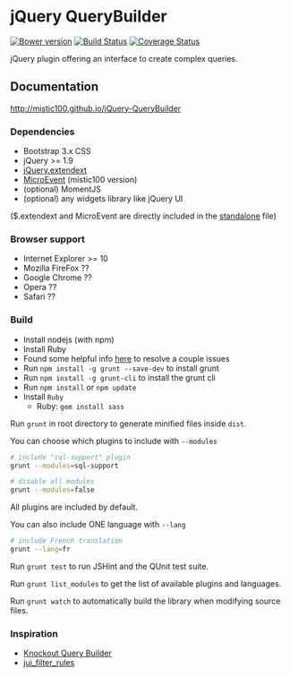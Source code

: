 # jQuery QueryBuilder

[![Bower version](https://badge.fury.io/bo/jQuery-QueryBuilder.svg)](http://badge.fury.io/bo/jQuery-QueryBuilder)
[![Build Status](https://travis-ci.org/mistic100/jQuery-QueryBuilder.svg?branch=master)](https://travis-ci.org/mistic100/jQuery-QueryBuilder)
[![Coverage Status](https://coveralls.io/repos/mistic100/jQuery-QueryBuilder/badge.svg)](https://coveralls.io/r/mistic100/jQuery-QueryBuilder)

jQuery plugin offering an interface to create complex queries.

## Documentation
http://mistic100.github.io/jQuery-QueryBuilder

### Dependencies
 * Bootstrap 3.x CSS
 * jQuery >= 1.9
 * [jQuery.extendext](https://github.com/mistic100/jQuery.extendext)
 * [MicroEvent](https://github.com/mistic100/microevent.js) (mistic100 version)
 * (optional) MomentJS
 * (optional) any widgets library like jQuery UI

($.extendext and MicroEvent are directly included in the [standalone](https://github.com/mistic100/jQuery-QueryBuilder/blob/master/dist/js/query-builder.standalone.js) file)

### Browser support
 * Internet Explorer >= 10
 * Mozilla FireFox ??
 * Google Chrome ??
 * Opera ??
 * Safari ??

### Build

* Install nodejs (with npm)
* Install Ruby 
* Found some helpful info [here](http://stackoverflow.com/questions/18401606/npm-doesnt-install-module-dependencies) to resolve a couple issues
* Run `npm install -g grunt --save-dev` to install grunt
* Run `npm install -g grunt-cli` to install the grunt cli
* Run `npm install` or `npm update`
* Install `Ruby` 
  * Ruby: `gem install sass`


Run `grunt` in root directory to generate minified files inside `dist`.

You can choose which plugins to include with `--modules`
```bash
# include "sql-support" plugin
grunt --modules=sql-support

# disable all modules
grunt --modules=false
```
All plugins are included by default.

You can also include ONE language with `--lang`
```bash
# include French translation
grunt --lang=fr
```

Run `grunt test` to run JSHint and the QUnit test suite.

Run `grunt list_modules` to get the list of available plugins and languages.

Run `grunt watch` to automatically build the library when modifying source files.

### Inspiration
 * [Knockout Query Builder](http://kindohm.github.io/knockout-query-builder/)
 * [jui_filter_rules](http://www.pontikis.net/labs/jui_filter_rules/)
